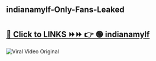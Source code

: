 
 ## indianamylf-Only-Fans-Leaked

# <h2><a href="https://clipsfans.com/indianamylf&ref=git">🔗 Click to LINKS ⏩⏩ 👉 🟢 indianamylf </a></h2>

<a href="https://clipsfans.com/indianamylf&ref=git" rel="nofollow" data-target="animated-image.originalLink"><img src="https://i.ibb.co.com/xMMVF88/686577567.gif" alt="Viral Video Original" style="max-width: 100%; display: inline-block;" data-target="animated-image.originalImage"></a>
